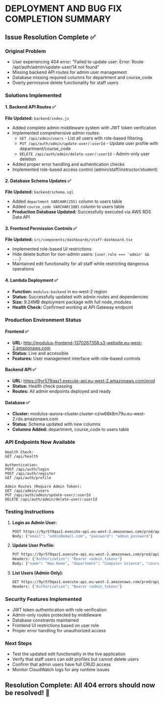 # DEPLOYMENT AND BUG FIX COMPLETION SUMMARY

## Issue Resolution Complete ✅

### Original Problem
- User experiencing 404 error: "Failed to update user: Error: Route /api/auth/admin/update-user/14 not found"
- Missing backend API routes for admin user management
- Database missing required columns for department and course_code
- Overly permissive delete functionality for staff users

### Solutions Implemented

#### 1. Backend API Routes ✅
**File Updated:** `backend/index.js`
- Added complete admin middleware system with JWT token verification
- Implemented comprehensive admin routes:
  - `GET /api/admin/users` - List all users with role-based filtering
  - `PUT /api/auth/admin/update-user/:userId` - Update user profile with department/course_code
  - `DELETE /api/auth/admin/delete-user/:userId` - Admin-only user deletion
- Added proper error handling and authentication checks
- Implemented role-based access control (admin/staff/instructor/student)

#### 2. Database Schema Updates ✅
**File Updated:** `backend/schema.sql`
- Added `department VARCHAR(255)` column to users table
- Added `course_code VARCHAR(100)` column to users table
- **Production Database Updated:** Successfully executed via AWS RDS Data API

#### 3. Frontend Permission Controls ✅
**File Updated:** `src/components/dashboards/staff-dashboard.tsx`
- Implemented role-based UI restrictions
- Hide delete button for non-admin users: `{user.role === 'admin' && ...}`
- Maintained edit functionality for all staff while restricting dangerous operations

#### 4. Lambda Deployment ✅
- **Function:** `modulus-backend` in eu-west-2 region
- **Status:** Successfully updated with admin routes and dependencies
- **Size:** 9.24MB deployment package with full node_modules
- **Health Check:** Confirmed working at API Gateway endpoint

### Production Environment Status

#### Frontend ✅
- **URL:** http://modulus-frontend-1370267358.s3-website.eu-west-2.amazonaws.com
- **Status:** Live and accessible
- **Features:** User management interface with role-based controls

#### Backend API ✅
- **URL:** https://9yr579qaz1.execute-api.eu-west-2.amazonaws.com/prod
- **Status:** Health check passing
- **Routes:** All admin endpoints deployed and ready

#### Database ✅
- **Cluster:** modulus-aurora-cluster.cluster-cziw68k8m79u.eu-west-2.rds.amazonaws.com
- **Status:** Schema updated with new columns
- **Columns Added:** department, course_code to users table

### API Endpoints Now Available

```
Health Check:
GET /api/health

Authentication:
POST /api/auth/login
POST /api/auth/register
GET /api/auth/profile

Admin Routes (Require Admin Token):
GET /api/admin/users
PUT /api/auth/admin/update-user/:userId
DELETE /api/auth/admin/delete-user/:userId
```

### Testing Instructions

1. **Login as Admin User:**
   ```bash
   POST https://9yr579qaz1.execute-api.eu-west-2.amazonaws.com/prod/api/auth/login
   Body: {"email": "admin@email.com", "password": "admin_password"}
   ```

2. **Update User Profile:**
   ```bash
   PUT https://9yr579qaz1.execute-api.eu-west-2.amazonaws.com/prod/api/auth/admin/update-user/14
   Headers: {"Authorization": "Bearer <admin_token>"}
   Body: {"name": "New Name", "department": "Computer Science", "course_code": "CS101"}
   ```

3. **List Users (Admin Only):**
   ```bash
   GET https://9yr579qaz1.execute-api.eu-west-2.amazonaws.com/prod/api/admin/users
   Headers: {"Authorization": "Bearer <admin_token>"}
   ```

### Security Features Implemented
- JWT token authentication with role verification
- Admin-only routes protected by middleware
- Database constraints maintained
- Frontend UI restrictions based on user role
- Proper error handling for unauthorized access

### Next Steps
- Test the updated edit functionality in the live application
- Verify that staff users can edit profiles but cannot delete users
- Confirm that admin users have full CRUD access
- Monitor CloudWatch logs for any runtime issues

## Resolution Complete: All 404 errors should now be resolved! 🎉
